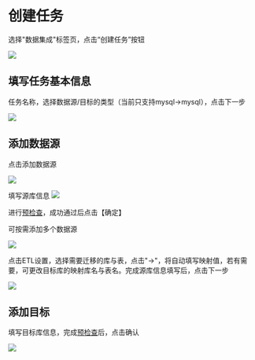 # 创建任务

选择"数据集成"标签页，点击“创建任务”按钮

![](http://udts-doc.cn-bj.ufileos.com/integration/create001.png)

## 填写任务基本信息

任务名称，选择数据源/目标的类型（当前只支持mysql->mysql），点击下一步

![](http://udts-doc.cn-bj.ufileos.com/integration/create002.png)

## 添加数据源

点击添加数据源

![](http://udts-doc.cn-bj.ufileos.com/integration/create003.png)

填写源库信息
![](http://udts-doc.cn-bj.ufileos.com/integration/create-src.png)

进行[预检查](/udts/inti/guide/precheck)，成功通过后点击【确定】

可按需添加多个数据源

![](http://udts-doc.cn-bj.ufileos.com/integration/create005.png)

点击ETL设置，选择需要迁移的库与表，点击"->"，将自动填写映射值，若有需要，可更改目标库的映射库名与表名。完成源库信息填写后，点击下一步

![](http://udts-doc.cn-bj.ufileos.com/integration/create006.png)

## 添加目标

填写目标库信息，完成[预检查](/udts/inti/guide/precheck)后，点击确认

![](http://udts-doc.cn-bj.ufileos.com/integration/create007.png)

